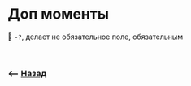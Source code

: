 # Доп моменты

🔹 `-?`, делает не обязательное поле, обязательным       


<br>

### ⟵ **<a href="../../readme.md">Назад</a>**